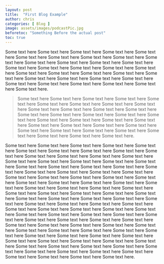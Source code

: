 ```yaml
---
layout: post
title:  "First Blog Example"
author: chris
categories: [ Blog ]
image: assets/images/podcastPic.jpg
beforetoc: "Something Before the actual post"
toc: true
---
```

Some text here Some text here Some text here Some text here Some text here Some text here Some text here Some text here Some text here Some text here Some text here Some text here Some text here Some text here Some text here Some text here Some text here Some text here Some text here Some text here Some text here Some text here Some text here Some text here Some text here Some text here Some text here Some text here Some text here Some text here Some text here Some text here Some text here Some text here.

> Some text here Some text here Some text here Some text here Some text here Some text here Some text here Some text here Some text here Some text here Some text here Some text here Some text here Some text here Some text here Some text here Some text here Some text here Some text here Some text here Some text here Some text here Some text here Some text here Some text here Some text here Some text here Some text here Some text here Some text here Some text here Some text here Some text here Some text here.

Some text here Some text here Some text here Some text here Some text here Some text here Some text here Some text here Some text here Some text here Some text here Some text here Some text here Some text here Some text here Some text here Some text here Some text here Some text here Some text here Some text here Some text here Some text here Some text here Some text here Some text here Some text here Some text here Some text here Some text here Some text here Some text here Some text here Some text here Some text here Some text here Some text here Some text here Some text here Some text here Some text here Some text here Some text here Some text here Some text here Some text here Some text here Some text here Some text here Some text here Some text here Some text here Some text here Some text here Some text here Some text here Some text here Some text here Some text here Some text here Some text here Some text here Some text here Some text here Some text here Some text here Some text here Some text here Some text here Some text here Some text here Some text here Some text here Some text here Some text here Some text here Some text here Some text here Some text here Some text here Some text here Some text here Some text here Some text here Some text here Some text here Some text here Some text here Some text here Some text here Some text here Some text here Some text here Some text here Some text here Some text here Some text here Some text here Some text here Some text here Some text here Some text here.


